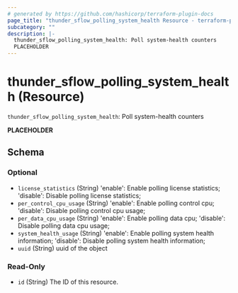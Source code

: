 ```yaml
---
# generated by https://github.com/hashicorp/terraform-plugin-docs
page_title: "thunder_sflow_polling_system_health Resource - terraform-provider-thunder"
subcategory: ""
description: |-
  thunder_sflow_polling_system_health: Poll system-health counters
  PLACEHOLDER
---
```


# thunder_sflow_polling_system_health (Resource)

`thunder_sflow_polling_system_health`: Poll system-health counters

__PLACEHOLDER__



<!-- schema generated by tfplugindocs -->
## Schema

### Optional

- `license_statistics` (String) 'enable': Enable polling license statistics; 'disable': Disable polling license statistics;
- `per_control_cpu_usage` (String) 'enable': Enable polling control cpu; 'disable': Disable polling control cpu usage;
- `per_data_cpu_usage` (String) 'enable': Enable polling data cpu; 'disable': Disable polling data cpu usage;
- `system_health_usage` (String) 'enable': Enable polling system health information; 'disable': Disable polling system health information;
- `uuid` (String) uuid of the object

### Read-Only

- `id` (String) The ID of this resource.


